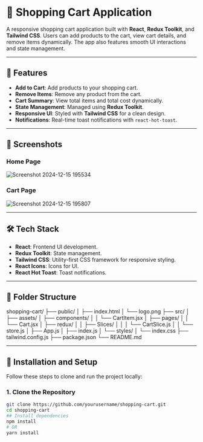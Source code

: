 # 🛒 Shopping Cart Application

A responsive shopping cart application built with **React**, **Redux Toolkit**, and **Tailwind CSS**. Users can add products to the cart, view cart details, and remove items dynamically. The app also features smooth UI interactions and state management.

---

## 🚀 Features

- **Add to Cart**: Add products to your shopping cart.
- **Remove Items**: Remove any product from the cart.
- **Cart Summary**: View total items and total cost dynamically.
- **State Management**: Managed using **Redux Toolkit**.
- **Responsive UI**: Styled with **Tailwind CSS** for a clean design.
- **Notifications**: Real-time toast notifications with `react-hot-toast`.

---

## 📸 Screenshots

### **Home Page**
![Screenshot 2024-12-15 195534](https://github.com/user-attachments/assets/671877a9-bcd0-40f8-b045-ff9fc645d429)


### **Cart Page**
![Screenshot 2024-12-15 195807](https://github.com/user-attachments/assets/fc30d1ad-b60b-479d-8544-957bbb4bd691)


---

## 🛠️ Tech Stack

- **React**: Frontend UI development.
- **Redux Toolkit**: State management.
- **Tailwind CSS**: Utility-first CSS framework for responsive styling.
- **React Icons**: Icons for UI.
- **React Hot Toast**: Toast notifications.

---

## 📂 Folder Structure
shopping-cart/ ├── public/ │ ├── index.html │ └── logo.png ├── src/ │ ├── assets/ │ ├── components/ │ │ └── CartItem.jsx │ ├── pages/ │ │ └── Cart.jsx │ ├── redux/ │ │ ├── Slices/ │ │ │ └── CartSlice.js │ │ └── store.js │ ├── App.js │ ├── index.js │ └── styles/ │ └── index.css ├── tailwind.config.js ├── package.json └── README.md


---

## 🔧 Installation and Setup

Follow these steps to clone and run the project locally:

### 1. Clone the Repository

```bash
git clone https://github.com/yourusername/shopping-cart.git
cd shopping-cart
## Install dependencies
npm install
# OR
yarn install



